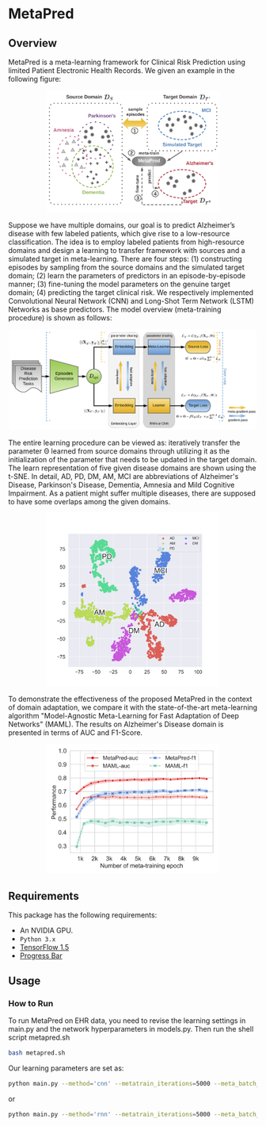 # MetaPred

## Overview

MetaPred is a meta-learning framework for  Clinical Risk Prediction using limited Patient Electronic Health Records. We given an example in the following figure:

<p align="center"><img src="figures/task-design.png" alt=" Illustration of the proposed learning procedure" width="350"></p>

Suppose we have multiple domains, our goal is to predict Alzheimer’s disease with few labeled patients, which give rise to a low-resource classification. The idea is to employ labeled patients from high-resource domains and design a learning to transfer framework with sources and a simulated target in meta-learning. There are four steps: (1) constructing episodes by sampling from the source domains and the simulated target domain; (2) learn the parameters of predictors in an episode-by-episode manner; (3) fine-tuning the model parameters on the genuine target domain; (4) predicting the target clinical risk. We respectively implemented Convolutional Neural Network (CNN) and Long-Shot Term Network (LSTM) Networks as base predictors. The model overview (meta-training procedure) is shown as follows:

<p align="center"><img src="figures/MetaPred.png" alt="MetaPred framework overview" width="500"></p>

The entire learning procedure can be viewed as: iteratively transfer the parameter Θ learned from source domains through utilizing it as the initialization of the parameter that needs to be updated in the target domain. The learn representation of five given disease domains are shown using the t-SNE. In detail, AD, PD, DM, AM, MCI are abbreviations of Alzheimer's Disease, Parkinson's Disease, Dementia, Amnesia and Mild Cognitive Impairment. As a patient might suffer multiple diseases, there are supposed to have some overlaps among the given domains. 

<p align="center"><img src="figures/patient_vis_metapred.png" alt="Visualization of patient representation learned by MetaPred" width="350"></p>

To demonstrate the effectiveness of the proposed MetaPred in the context of domain adaptation, we compare it with the state-of-the-art meta-learning algorithm "Model-Agnostic Meta-Learning for Fast Adaptation of Deep Networks" (MAML). The results on Alzheimer's Disease domain is presented in terms of AUC and F1-Score.

<p align="center"><img src="figures/vs_maml_ad.png" alt="Performance comparison of MetaPred and MAML on the top of Alzheimer's Disease" width="350"></p>


## Requirements
This package has the following requirements:
* An NVIDIA GPU.
* `Python 3.x`
* [TensorFlow 1.5](https://github.com/tensorflow/tensorflow)
* [Progress Bar](https://progressbar-2.readthedocs.io/en/latest/index.html)


## Usage
### How to Run
To run MetaPred on EHR data, you need to revise the learning settings in main.py and the network hyperparameters in models.py. Then run the shell script metapred.sh
```bash
bash metapred.sh
```
Our learning parameters are set as:
```bash
python main.py --method='cnn' --metatrain_iterations=5000 --meta_batch_size=32 --update_batch_size=4 --meta_lr=0.0001 --update_lr=1e-5 --num_updates=4 --n_total_batches=500000
```
or
```bash
python main.py --method='rnn' --metatrain_iterations=5000 --meta_batch_size=32 --update_batch_size=4 --meta_lr=0.0001 --update_lr=1e-5 --num_updates=4 --n_total_batches=500000
```
